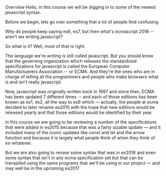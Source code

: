 *Overview*
Hello, in this course we will be digging in to some of the newest javascript syntax.

Before we begin, lets go over something that a lot of people find confusing.

Why do people keep saying es6, es7, but then what's ecmascript 2016 -- aren't we writing javascript?

So what is it? Well, most of that is right.

The language we're writing is still called javascript. But you should know that the governing organization which releases the standardized specifications for javascript is called the European Computer Manufactuerers Association -- or ECMA. And they're the ones who are in charge of telling all the programmers and people who make browsers what is and isn't really javascript.

Now, javascript was originally written back in 1997 and since then, ECMA has been updated 7 different times -- and each of those editions has been known as es1, es2, all the way to es6 which –– actually, the people at ecma decided to later rename es2015 with the hope that new editions would be released yearly and that those editions would be identified by their year.

In this course we are going to be reviewing a number of the specifications that were added in es2015 because that was a fairly sizable update –– and it included many of the iconic updates like const and let and the arrow function and because it is largely what people think of when they think of es-whatever.

But we are also going to review some syntax that was in es2016 and even some syntax that isn't in any ecma specification yet but that can be transpiled using the same programs that we'll be using in our project –– and may well be in the upcoming es2017

